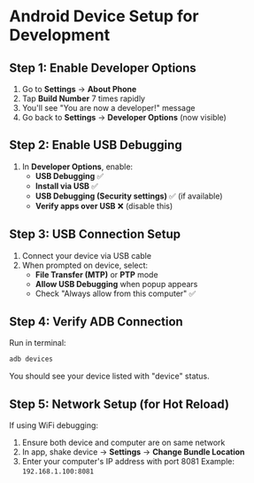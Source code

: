 # Android Device Setup for Development

## Step 1: Enable Developer Options

1. Go to **Settings** → **About Phone**
2. Tap **Build Number** 7 times rapidly
3. You'll see "You are now a developer!" message
4. Go back to **Settings** → **Developer Options** (now visible)

## Step 2: Enable USB Debugging

1. In **Developer Options**, enable:
   - **USB Debugging** ✅
   - **Install via USB** ✅
   - **USB Debugging (Security settings)** ✅ (if available)
   - **Verify apps over USB** ❌ (disable this)

## Step 3: USB Connection Setup

1. Connect your device via USB cable
2. When prompted on device, select:
   - **File Transfer (MTP)** or **PTP** mode
   - **Allow USB Debugging** when popup appears
   - Check "Always allow from this computer" ✅

## Step 4: Verify ADB Connection

Run in terminal:

```powershell
adb devices
```

You should see your device listed with "device" status.

## Step 5: Network Setup (for Hot Reload)

If using WiFi debugging:

1. Ensure both device and computer are on same network
2. In app, shake device → **Settings** → **Change Bundle Location**
3. Enter your computer's IP address with port 8081
   Example: `192.168.1.100:8081`
